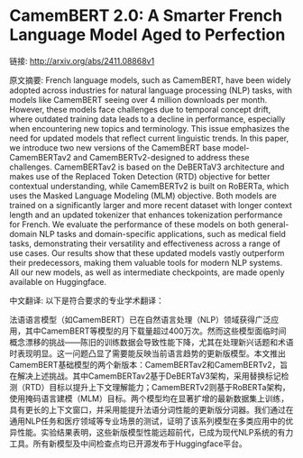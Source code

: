 # CamemBERT 2.0: A Smarter French Language Model Aged to Perfection

链接: http://arxiv.org/abs/2411.08868v1

原文摘要:
French language models, such as CamemBERT, have been widely adopted across
industries for natural language processing (NLP) tasks, with models like
CamemBERT seeing over 4 million downloads per month. However, these models face
challenges due to temporal concept drift, where outdated training data leads to
a decline in performance, especially when encountering new topics and
terminology. This issue emphasizes the need for updated models that reflect
current linguistic trends. In this paper, we introduce two new versions of the
CamemBERT base model-CamemBERTav2 and CamemBERTv2-designed to address these
challenges. CamemBERTav2 is based on the DeBERTaV3 architecture and makes use
of the Replaced Token Detection (RTD) objective for better contextual
understanding, while CamemBERTv2 is built on RoBERTa, which uses the Masked
Language Modeling (MLM) objective. Both models are trained on a significantly
larger and more recent dataset with longer context length and an updated
tokenizer that enhances tokenization performance for French. We evaluate the
performance of these models on both general-domain NLP tasks and
domain-specific applications, such as medical field tasks, demonstrating their
versatility and effectiveness across a range of use cases. Our results show
that these updated models vastly outperform their predecessors, making them
valuable tools for modern NLP systems. All our new models, as well as
intermediate checkpoints, are made openly available on Huggingface.

中文翻译:
以下是符合要求的专业学术翻译：

法语语言模型（如CamemBERT）已在自然语言处理（NLP）领域获得广泛应用，其中CamemBERT等模型的月下载量超过400万次。然而这些模型面临时间概念漂移的挑战——陈旧的训练数据会导致性能下降，尤其在处理新兴话题和术语时表现明显。这一问题凸显了需要能反映当前语言趋势的更新版模型。本文推出CamemBERT基础模型的两个新版本：CamemBERTav2和CamemBERTv2，旨在解决上述挑战。其中CamemBERTav2基于DeBERTaV3架构，采用替换标记检测（RTD）目标以提升上下文理解能力；CamemBERTv2则基于RoBERTa架构，使用掩码语言建模（MLM）目标。两个模型均在显著扩增的最新数据集上训练，具有更长的上下文窗口，并采用能提升法语分词性能的更新版分词器。我们通过在通用NLP任务和医疗领域等专业场景的测试，证明了该系列模型在多类应用中的优异性能。实验结果表明，这些新版模型性能远超前代，已成为现代NLP系统的有力工具。所有新模型及中间检查点均已开源发布于Huggingface平台。


